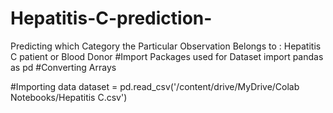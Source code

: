 # Hepatitis-C-prediction-
Predicting which Category the Particular Observation Belongs to : Hepatitis C patient or Blood Donor
#Import Packages used for Dataset
import pandas as pd #Converting Arrays

#Importing data
dataset = pd.read_csv('/content/drive/MyDrive/Colab Notebooks/Hepatitis C.csv')
